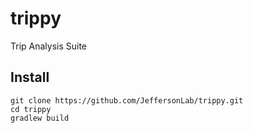 # trippy
Trip Analysis Suite

## Install
```
git clone https://github.com/JeffersonLab/trippy.git
cd trippy
gradlew build
```
